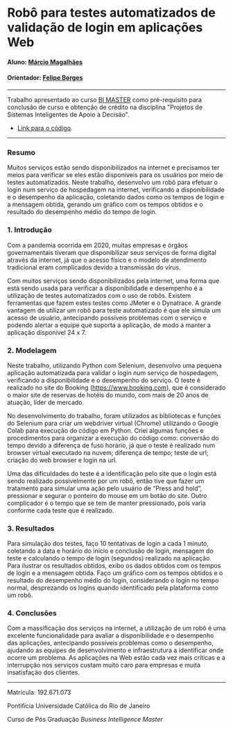 # Robô para testes automatizados de validação de login em aplicações Web

#### Aluno: [Márcio Magalhães](https://github.com/marciolucm)
#### Orientador: [Felipe Borges](https://github.com/FelipeBorgesC)

---

Trabalho apresentado ao curso [BI MASTER](https://ica.puc-rio.ai/bi-master) como pré-requisito para conclusão de curso e obtenção de crédito na disciplina "Projetos de Sistemas Inteligentes de Apoio à Decisão".

<!-- para os links a seguir, caso os arquivos estejam no mesmo repositório que este README, não há necessidade de incluir o link completo: basta incluir o nome do arquivo, com extensão, que o GitHub completa o link corretamente -->
- [Link para o código](Robô_Login.ipynb). <!-- caso não aplicável, remover esta linha -->


---

### Resumo

Muitos serviços estão sendo disponibilizados na internet e precisamos ter meios para verificar se eles estão disponíveis para os usuários por meio de testes automatizados. Neste trabalho, desenvolvo um robô para efetuar o login num serviço de hospedagem na internet, verificando a disponibilidade e o desempenho da aplicação, coletando dados como os tempos de login e a mensagem obtida, gerando um gráfico com os tempos obtidos e o resultado do desempenho médio do tempo de login.

### 1. Introdução

Com a pandemia ocorrida em 2020, muitas empresas e órgãos governamentais tiveram que disponibilizar seus serviços de forma digital através da internet, já que o acesso físico e o modelo de atendimento tradicional eram complicados devido a transmissão do vírus.

Com muitos serviços sendo disponibilizados pela internet, uma forma que está sendo usada para verificar a disponibilidade e desempenho é a utilização de testes automatizados com o uso de robôs. Existem ferramentas que fazem estes testes como JMeter e o Dynatrace. A grande vantagem de utilizar um robô para teste automatizado é que ele simula um acesso de usuário, antecipando possíveis problemas com o serviço e podendo alertar a equipe que suporta a aplicação, de modo a manter a aplicação disponível 24 x 7.


### 2. Modelagem

Neste trabalho, utilizando Python com Selenium, desenvolvo uma pequena aplicação automatizada para validar o login num serviço de hospedagem, verificando a disponibilidade e o desempenho do serviço. O teste é realizado no site do Booking (https://www.booking.com), que é considerado o maior site de reservas de hotéis do mundo, com mais de 20 anos de atuação, líder de mercado.

No desenvolvimento do trabalho, foram utilizados as bibliotecas e funções do Selenium para criar um webdriver virtual (Chrome) utilizando o Google Colab para execução do código em Python. Criei algumas funções e procedimentos para organizar a execução do código como: conversão do tempo devido a diferença de fuso horário, já que o teste é realizado num browser virtual executado na nuvem; diferença de tempo; teste de url; criação do web browser e login na url. 

Uma das dificuldades do teste é a identificação pelo site que o login está sendo realizado possivelmente por um robô, então tive que fazer um tratamento para simular uma ação pelo usuário de “Press and hold”, pressionar e segurar o ponteiro do mouse em um botão do site. Outro complicador é o tempo que se tem de manter pressionado, pois varia conforme cada teste que é realizado.


### 3. Resultados

Para simulação dos testes, faço 10 tentativas de login a cada 1 minuto, coletando a data e horário do início e conclusão de login, mensagem do teste e calculando o tempo de login (segundos) realizado na aplicação. Para ilustrar os resultados obtidos, exibo os dados obtidos com os tempos de login e a mensagem obtida. Faço um gráfico com os tempos obtidos e o resultado do desempenho médio do login, considerando o login no tempo normal, desprezando os logins quando identificado pela plataforma como um robô.

### 4. Conclusões

Com a massificação dos serviços na internet, a utilização de um robô é uma excelente funcionalidade para avaliar a disponibilidade e o desempenho das aplicações, antecipando possíveis problemas como o desempenho, ajudando as equipes de desenvolvimento e infraestrutura a identificar onde ocorre um problema. As aplicações na Web estão cada vez mais críticas e a interrupção nos serviços custam muito caro para empresas e muita insatisfação dos clientes.

---

Matrícula: 192.671.073

Pontifícia Universidade Católica do Rio de Janeiro

Curso de Pós Graduação *Business Intelligence Master*
